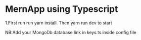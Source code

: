 <h1>MernApp using Typescript</h1>
<p>1.First run run yarn install. Then yarn run dev to start</p>
<p>NB:Add your MongoDb database link  in keys.ts inside config file </p>

 
